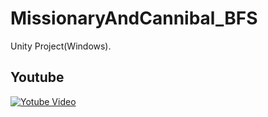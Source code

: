 # MissionaryAndCannibal_BFS
Unity Project(Windows).
## Youtube
[![Yotube Video](https://img.youtube.com/vi/yiDiq90HfWw/0.jpg)](https://youtu.be/yiDiq90HfWw)
